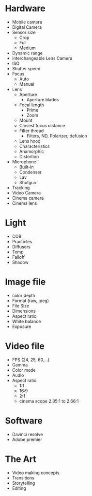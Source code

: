 # Hardware
+ Mobile camera
+ Digital Camera
+ Sensor size
  + Crop
  + Full
  + Medium
+ Dynamic range
+ Interchangeable Lens Camera
+ ISO
+ Shutter speed
+ Focus
  + Auto
  + Manual
+ Lens
  + Aperture
    + Aperture blades
  + Focal length
    + Prime
    + Zoom
  + Mount
  + Closest focus distance
  + Filter thread
    + Filters, ND, Polarizer, defusion
  + Lens hood
  + Characteristics
  + Anamorphic
  + Distortion
+ Microphone
  + Built-in 
  + Condenser
  + Lav
  + Shotgun
+ Tracking
+ Video Camera
+ Cinema camera
+ Cinema lens

# Light
+ COB
+ Practicles
+ Diffusers
+ Temp
+ Falloff
+ Shadow

# Image file 
+ color depth
+ Format (raw, jpeg)
+ File Size
+ Dimensions
+ Aspect ratio
+ White balance
+ Exposure

# Video file
+ FPS (24, 25, 60,...)
+ Gamma
+ Color mode
+ Audio
+ Aspect ratio
  + 1:1
  + 16:9
  + 2:1
  + cinema scope 2.35:1 to 2.66:1

# Software
+ Davinci resolve
+ Adobe premier


# The Art
+ Video making concepts
+ Transitions
+ Storytelling
+ Editing
